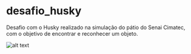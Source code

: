 # desafio_husky
Desafio com o Husky realizado na simulação do pátio do Senai Cimatec, com o objetivo de encontrar e reconhecer um objeto. 

![alt text](https://raw.github.com/israelmotta/desafio_husky/blob/master/src/husky/fig/GazeboHusky.png)
